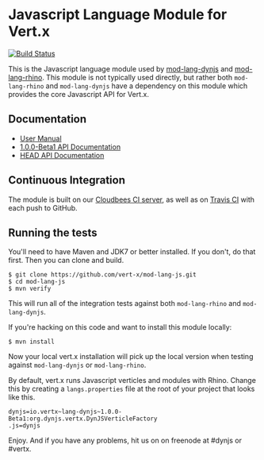# Javascript Language Module for Vert.x

[![Build Status](https://travis-ci.org/vert-x/mod-lang-js.png?branch=master "Build Status")](https://travis-ci.org/vert-x/mod-lang-js)

This is the Javascript language module used by 
[mod-lang-dynjs](https://github.com/vert-x/mod-lang-dynjs) and
[mod-lang-rhino](https://github.com/vert-x/mod-lang-rhino). 
This module is not typically used directly, but rather both `mod-lang-rhino`
and `mod-lang-dynjs` have a dependency on this module which provides
the core Javascript API for Vert.x.

## Documentation

- [User Manual](http://vertx.io/core_manual_js.html)
- [1.0.0-Beta1 API Documentation](http://vertx.io/mod-lang-js/docs/1.0.0-Beta1/index.html)
- [HEAD API Documentation](https://vertx.ci.cloudbees.com/view/Javascript/job/vert.x-mod-lang-js/lastSuccessfulBuild/artifact/target/docs/index.html)

## Continuous Integration

The module is built on our 
[Cloudbees CI server](https://vertx.ci.cloudbees.com/view/Javascript/job/vert.x-mod-lang-js/),
as well as on [Travis CI](https://travis-ci.org/vert-x/mod-lang-js) with each push to GitHub.

## Running the tests

You'll need to have Maven and JDK7 or better installed. If you don't, do that
first. Then you can clone and build.

    $ git clone https://github.com/vert-x/mod-lang-js.git
    $ cd mod-lang-js
    $ mvn verify

This will run all of the integration tests against both `mod-lang-rhino` and `mod-lang-dynjs`.

If you're hacking on this code and want to install this module locally:

    $ mvn install

Now your local vert.x installation will pick up the local version when
testing against `mod-lang-dynjs` or `mod-lang-rhino`.

By default, vert.x runs Javascript verticles and modules with Rhino. Change
this by creating a `langs.properties` file at the root of your project that
looks like this.

    dynjs=io.vertx~lang-dynjs~1.0.0-Beta1:org.dynjs.vertx.DynJSVerticleFactory
    .js=dynjs

Enjoy. And if you have any problems, hit us on on freenode at #dynjs or #vertx.
